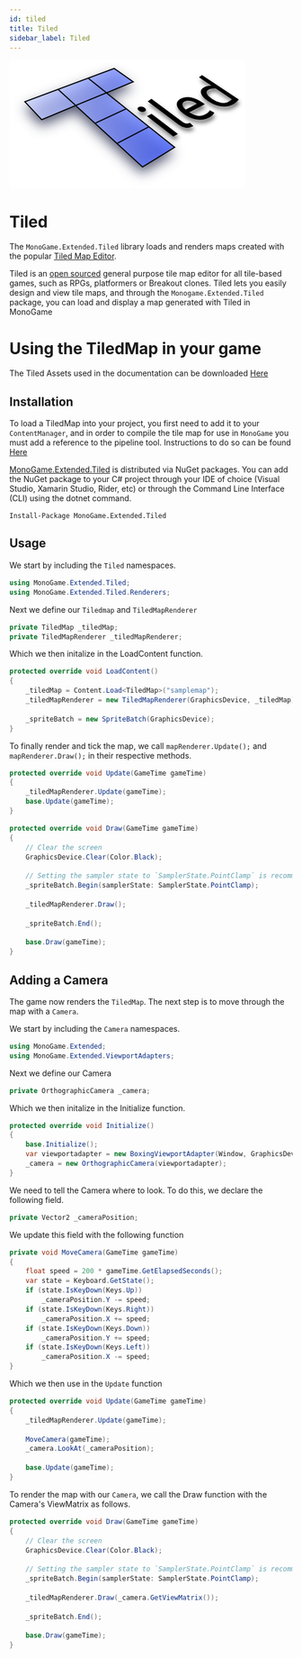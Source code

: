 ```yaml
---
id: tiled
title: Tiled
sidebar_label: Tiled
---
```


[![Tiled Logo](tiled-logo.png)](https://www.mapeditor.org/)
# Tiled
The `MonoGame.Extended.Tiled` library loads and renders maps created with the popular [Tiled Map Editor](http://www.mapeditor.org/).

Tiled is an [open sourced](https://github.com/bjorn/tiled) general purpose tile map editor for all tile-based games, such as RPGs, platformers or Breakout clones. Tiled lets you easily design and view tile maps, and through the `Monogame.Extended.Tiled` package, you can load and display a map generated with Tiled in MonoGame

# Using the TiledMap in your game

The Tiled Assets used in the documentation can be downloaded [Here](./assets.zip)

## Installation
To load a TiledMap into your project, you first need to add it to your `ContentManager`, and in order to compile the tile map for use in `MonoGame` you must add a reference to the pipeline tool.
Instructions to do so can be found [Here](/docs/getting-started/installation)

[MonoGame.Extended.Tiled](https://www.nuget.org/packages/MonoGame.Extended.Tiled/) is distributed via NuGet packages. You can add the NuGet package to your C# project through your IDE of choice (Visual Studio, Xamarin Studio, Rider, etc) or through the Command Line Interface (CLI) using the dotnet command.
```
Install-Package MonoGame.Extended.Tiled
```

## Usage

We start by including the `Tiled` namespaces.
```csharp
using MonoGame.Extended.Tiled;
using MonoGame.Extended.Tiled.Renderers;
```
Next we define our `Tiledmap` and `TiledMapRenderer`
```csharp
private TiledMap _tiledMap;
private TiledMapRenderer _tiledMapRenderer;
```

Which we then initalize in the LoadContent function.
```csharp
protected override void LoadContent()
{
    _tiledMap = Content.Load<TiledMap>("samplemap");
    _tiledMapRenderer = new TiledMapRenderer(GraphicsDevice, _tiledMap);

    _spriteBatch = new SpriteBatch(GraphicsDevice);
}
```

To finally render and tick the map, we call `mapRenderer.Update();` and `mapRenderer.Draw();` in their respective methods.

```csharp
protected override void Update(GameTime gameTime)
{
    _tiledMapRenderer.Update(gameTime);
    base.Update(gameTime);
}
```

```c#
protected override void Draw(GameTime gameTime)
{
    // Clear the screen
    GraphicsDevice.Clear(Color.Black);

    // Setting the sampler state to `SamplerState.PointClamp` is recommended to remove gaps between the tiles when rendering
    _spriteBatch.Begin(samplerState: SamplerState.PointClamp);
    
    _tiledMapRenderer.Draw();

    _spriteBatch.End();

    base.Draw(gameTime);
}
```

## Adding a Camera

The game now renders the `TiledMap`. The next step is to move through the map with a `Camera`.

We start by including the `Camera` namespaces.
```csharp
using MonoGame.Extended;
using MonoGame.Extended.ViewportAdapters;
```

Next we define our Camera

```csharp
private OrthographicCamera _camera;
```

Which we then initalize in the Initialize function.

```csharp
protected override void Initialize()
{
    base.Initialize();
    var viewportadapter = new BoxingViewportAdapter(Window, GraphicsDevice, 800, 600);
    _camera = new OrthographicCamera(viewportadapter);
}
```

We need to tell the Camera where to look. To do this, we declare the following field.

```csharp
private Vector2 _cameraPosition;
```

We update this field with the following function

```csharp
private void MoveCamera(GameTime gameTime)
{
    float speed = 200 * gameTime.GetElapsedSeconds();
    var state = Keyboard.GetState();
    if (state.IsKeyDown(Keys.Up))
        _cameraPosition.Y -= speed;
    if (state.IsKeyDown(Keys.Right))
        _cameraPosition.X += speed;
    if (state.IsKeyDown(Keys.Down))
        _cameraPosition.Y += speed;
    if (state.IsKeyDown(Keys.Left))
        _cameraPosition.X -= speed;
}
```

Which we then use in the `Update` function
```csharp
protected override void Update(GameTime gameTime)
{
    _tiledMapRenderer.Update(gameTime);

    MoveCamera(gameTime);
    _camera.LookAt(_cameraPosition);

    base.Update(gameTime);
}
```

To render the map with our `Camera`, we call the Draw function with the Camera's ViewMatrix as follows.

```c#
protected override void Draw(GameTime gameTime)
{
    // Clear the screen
    GraphicsDevice.Clear(Color.Black);

    // Setting the sampler state to `SamplerState.PointClamp` is recommended to remove gaps between the tiles when rendering
    _spriteBatch.Begin(samplerState: SamplerState.PointClamp);
    
    _tiledMapRenderer.Draw(_camera.GetViewMatrix());

    _spriteBatch.End();

    base.Draw(gameTime);
}
```

